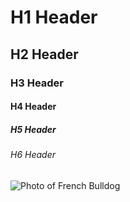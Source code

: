 # H1 Header
## H2 Header
### H3 Header
#### H4 Header
##### H5 Header
###### H6 Header
 ![Photo of French Bulldog](https://github.com/dduenas214/skills-communicate-using-markdown/assets/142960980/152ed3af-86e0-4481-86af-ff6613ea320c)
